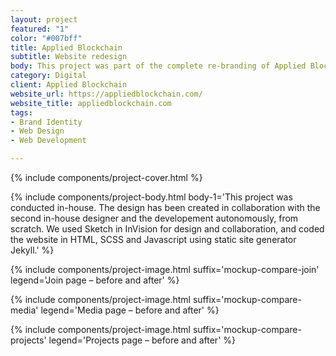 ```yaml
---
layout: project
featured: "1"
color: "#007bff"
title: Applied Blockchain
subtitle: Website redesign
body: This project was part of the complete re-branding of Applied Blockchain, a blockchain consultancy and development startup. I was brought onboard to create from scratch what would become the company's new brand identity. And the biggest part of that project was the website rebranding.
category: Digital
client: Applied Blockchain
website_url: https://appliedblockchain.com/
website_title: appliedblockchain.com
tags:
- Brand Identity
- Web Design
- Web Development

---
```


{% include components/project-cover.html %}

{% include components/project-body.html
body-1='This project was conducted in-house. The design has been created in collaboration with the second in-house designer and the developement autonomously, from scratch. We used Sketch in InVision for design and collaboration, and coded the website in HTML, SCSS and Javascript using static site generator Jekyll.'
%}

{% include components/project-image.html
suffix='mockup-compare-join'
legend='Join page – before and after'
%}

{% include components/project-image.html
suffix='mockup-compare-media'
legend='Media page – before and after'
%}

{% include components/project-image.html
suffix='mockup-compare-projects'
legend='Projects page – before and after'
%}